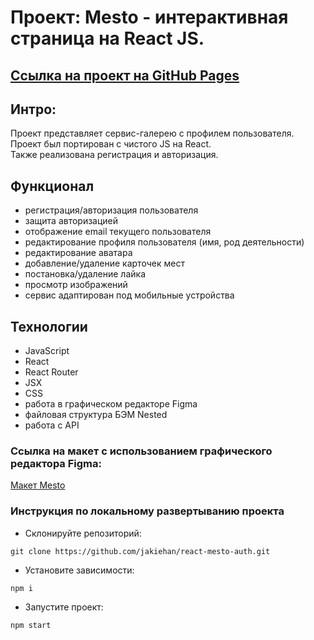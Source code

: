 # Проект: Mesto - интерактивная страница на React JS.

## [Ссылка на проект на GitHub Pages](https://dhoine345.github.io/react-mesto-auth/)

## Интро:
Проект представляет сервис-галерею с профилем пользователя. Проект был портирован с чистого JS на React.  
Также реализована регистрация и авторизация.

## Функционал
- регистрация/авторизация пользователя
- защита авторизацией
- отображение email текущего пользователя
- редактирование профиля пользователя (имя, род деятельности)
- редактирование аватара
- добавление/удаление карточек мест
- постановка/удаление лайка
- просмотр изображений
- сервис адаптирован под мобильные устройства

## Технологии

- JavaScript
- React
- React Router
- JSX
- CSS
- работа в графическом редакторе Figma
- файловая структура БЭМ Nested
- работа с API

### Ссылка на макет с использованием графического редактора Figma:
[Макет Mesto](https://www.figma.com/file/5H3gsn5lIGPwzBPby9jAOo/JavaScript.-Sprint-12?node-id=0%3A1)

### Инструкция по локальному развертыванию проекта
- Склонируйте репозиторий:
```
git clone https://github.com/jakiehan/react-mesto-auth.git
```
- Установите зависимости:
```
npm i
```
- Запустите проект:
```
npm start
```

